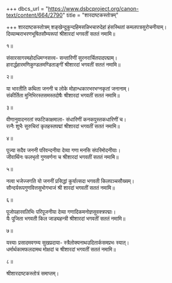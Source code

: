 +++
dbcs_url = "https://www.dsbcproject.org/canon-text/content/664/2790"
title = "शारदाष्टकस्तोत्रम्"

+++
शारदाष्टकस्तोत्रम्
शङ्खेन्दुकुन्दहिमसन्निभचारुदेहां 
हंसस्थितां कमलपत्रसुरोचनीयाम्।  
दिव्याम्बराभरणभूषितसौम्यरूपां 
श्रीशारदां भगवतीं सततं नमामि॥

१॥

संसारसागरमहोदधिमग्नसत्त्व-
सन्तारिणीं सुरनरार्चितपादपद्माम्।  
हारार्द्धहारमणिकुण्डलमण्डिताङ्गीं 
श्रीशारदां भगवतीं सततं नमामि॥

२॥

या भारतीति कथिता जननी च लोके 
मोहान्धकारभरभग्नकृतां जनानाम्।  
संकीर्तिता मुनिभिरस्तसमस्तदोषैः 
श्रीशारदां भगवतीं सततं नमामि॥

३॥

वीणानुवादनरतां स्फटिकाक्षमाला-
संधारिणीं कनकपुस्तकधारिणीं च।  
रत्नैः शुभैः सुरुचिरां कृतहस्तपद्मां 
श्रीशारदां भगवतीं सततं नमामि॥

४॥

पूज्या सदैव जननी परिवन्दनीया 
देव्या गणा मनसि संपरिमोदनीयाः।  
जीवार्थिनः फलभृतो गुणवर्णना च 
श्रीशारदां भगवतीं सततं नमामि॥

५॥

नत्वा भजेज्जगति यो जननीं प्रसिद्धां 
कुर्यात्सदा भगवती किलपञ्चसौख्यम्।  
सौन्दर्यरूपगुणवित्तसुभोगभाजं 
श्री शारदां भगवतीं सततं नमामि॥

६॥

पूजोपहारवलिभिः परिपूजनीया 
देव्या गणादिकमनोज्ञसुवक्त्रपद्माः।  
यैः पूजिता भगवती किल जाड्यहन्त्री 
श्रीशारदां भगवतीं सततं नमामि॥

७॥

यस्याः प्रसादमवगम्य सुखप्रदाया-
स्त्रैलोक्यनाथ‍उदितार्कसमप्रभः स्यात्।  
धर्मार्थकामफलदामथ मोक्षदां च 
श्रीशारदां भगवतीं सततं नमामि॥

८॥

श्रीशारदाष्टकस्तोत्रं समाप्तम्।  
